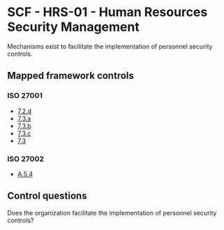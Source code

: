 # SCF - HRS-01 - Human Resources Security Management
Mechanisms exist to facilitate the implementation of personnel security controls.
## Mapped framework controls
### ISO 27001
- [7.2.d](../iso27001/7.md#72d)
- [7.3.a](../iso27001/7.md#73a)
- [7.3.b](../iso27001/7.md#73b)
- [7.3.c](../iso27001/7.md#73c)
- [7.3](../iso27001/7.md#73)
  
### ISO 27002
- [A.5.4](../iso27002/a-5.md#a54)
  
## Control questions
Does the organization facilitate the implementation of personnel security controls?
  